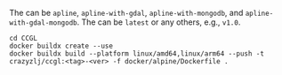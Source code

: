 
The <tag> can be `apline`, `apline-with-gdal`, `apline-with-mongodb`, and `apline-with-gdal-mongodb`.
The <ver> can be `latest` or any others, e.g., `v1.0`.
```
cd CCGL
docker buildx create --use
docker buildx build --platform linux/amd64,linux/arm64 --push -t crazyzlj/ccgl:<tag>-<ver> -f docker/alpine/Dockerfile .
```